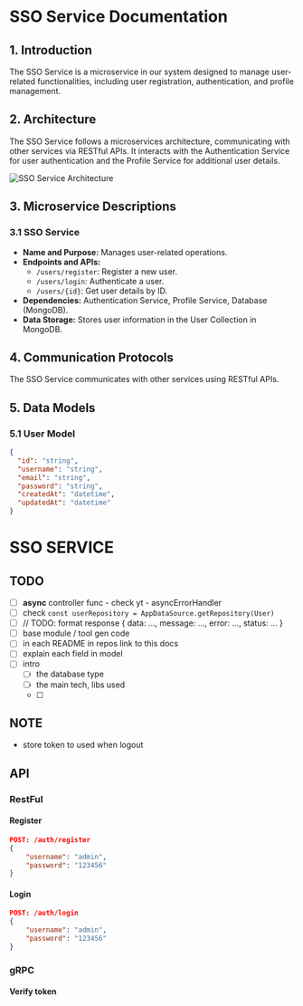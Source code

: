 # SSO Service Documentation

## 1. Introduction

The SSO Service is a microservice in our system designed to manage user-related functionalities, including user registration, authentication, and profile management.

## 2. Architecture

The SSO Service follows a microservices architecture, communicating with other services via RESTful APIs. It interacts with the Authentication Service for user authentication and the Profile Service for additional user details.

![SSO Service Architecture](link-to-diagram)

## 3. Microservice Descriptions

### 3.1 SSO Service

- **Name and Purpose:** Manages user-related operations.
- **Endpoints and APIs:**
  - `/users/register`: Register a new user.
  - `/users/login`: Authenticate a user.
  - `/users/{id}`: Get user details by ID.
- **Dependencies:** Authentication Service, Profile Service, Database (MongoDB).
- **Data Storage:** Stores user information in the User Collection in MongoDB.

## 4. Communication Protocols

The SSO Service communicates with other services using RESTful APIs.

## 5. Data Models

### 5.1 User Model

```json
{
  "id": "string",
  "username": "string",
  "email": "string",
  "password": "string",
  "createdAt": "datetime",
  "updatedAt": "datetime"
}
```

# SSO SERVICE

## TODO

- [ ] **async** controller func - check yt - asyncErrorHandler
- [ ] check `const userRepository = AppDataSource.getRepository(User)`
- [ ] // TODO: format response { data: ..., message: ..., error: ..., status: ... }
- [ ] base module / tool gen code
- [ ] in each README in repos link to this docs
- [ ] explain each field in model
- [ ] intro
  - [ ] the database type
  - [ ] the main tech, libs used
  - [ ]

## NOTE

- store token to used when logout

## API

### RestFul

#### Register

```json
POST: /auth/register
{
    "username": "admin",
    "password": "123456"
}
```

#### Login

```json
POST: /auth/login
{
    "username": "admin",
    "password": "123456"
}
```

### gRPC

#### Verify token
